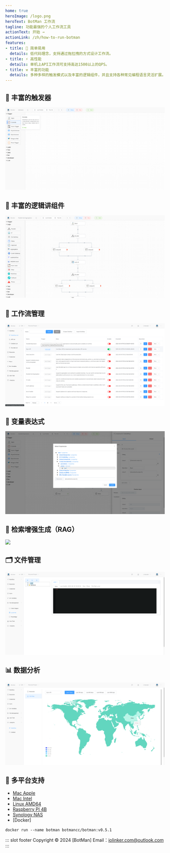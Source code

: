```yaml
---
home: true
heroImage: /logo.png
heroText: BotMan 工作流
tagline: 功能最强的个人工作流工具
actionText: 开始 →
actionLink: /zh/how-to-run-botman
features:
- title: 🤖 简单易用
  details: 低代码理念，支持通过拖拉拽的方式设计工作流。
- title: ⚡ 高性能
  details: 单机上API工作流可支持高达1500以上的QPS。
- title: ⚒️ 丰富的功能
  details: 多种多样的触发模式以及丰富的逻辑组件，并且支持各种常见编程语言灵活扩展。
---
```



## 🌟 丰富的触发器
![](/rich-trigger.png)

## 🌟 丰富的逻辑讲组件
![](/logic.png)

## 🌟 工作流管理
![](/workflow-management.png)

## 🌟 变量表达式
![](/variable-expression.png)

## 🌟 检索增强生成（RAG）
![](/local_knowledge.png)

## 🗂️ 文件管理
![](/file-management.png)

## 📊 数据分析
![](/data-analysis-worldmap.png)

## 🌟 多平台支持
- [Mac Apple](https://botman-download-hk.oss-cn-hongkong.aliyuncs.com/botman-standalone-darwin-arm64-v0.5.1.tar.gz)
- [Mac Intel](https://botman-download-hk.oss-cn-hongkong.aliyuncs.com/botman-standalone-darwin-amd64-v0.5.1.tar.gz)
- [Linux AMD64](https://botman-download-hk.oss-cn-hongkong.aliyuncs.com/botman-standalone-linux-amd64-v0.5.1.tar.gz)
- [Raspberry PI 4B](https://botman-download-hk.oss-cn-hongkong.aliyuncs.com/botman-standalone-linux-arm-v0.5.1.tar.gz)
- [Synology NAS](https://botman-download-hk.oss-cn-hongkong.aliyuncs.com/botman-standalone-linux-arm-v0.5.1.tar.gz)
- [Docker]
```
docker run --name botman botmancc/botman:v0.5.1

```

::: slot footer
Copyright © 2024 [BotMan] Email：iolinker.com@outlook.com
:::